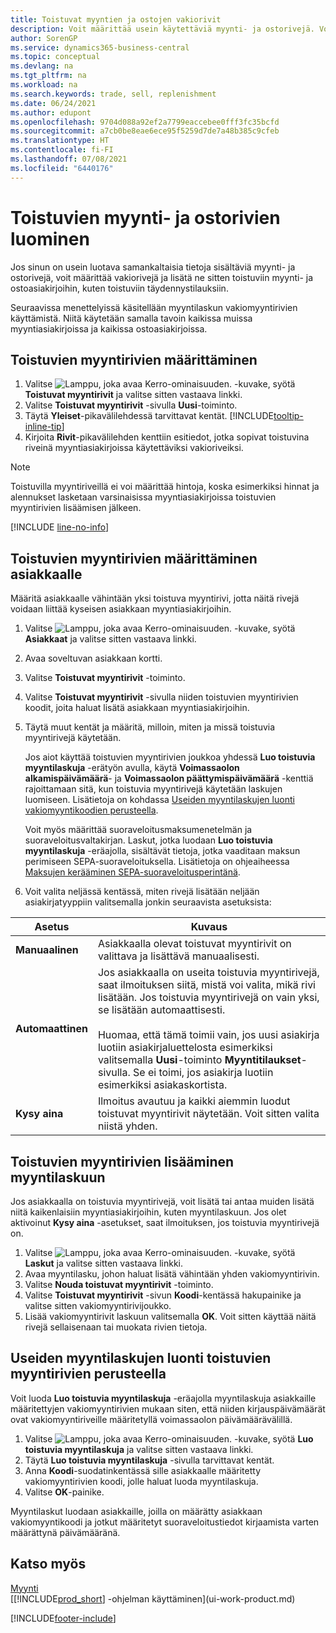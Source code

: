 ```yaml
---
title: Toistuvat myyntien ja ostojen vakiorivit
description: Voit määrittää usein käytettäviä myynti- ja ostorivejä. Voit sitten lisätä ne myynti- ja ostoasiakirjoihin ja täyttää tällä tavoin vakiotiedot nopeasti.
author: SorenGP
ms.service: dynamics365-business-central
ms.topic: conceptual
ms.devlang: na
ms.tgt_pltfrm: na
ms.workload: na
ms.search.keywords: trade, sell, replenishment
ms.date: 06/24/2021
ms.author: edupont
ms.openlocfilehash: 9704d088a92ef2a7799eaccebee0fff3fc35bcfd
ms.sourcegitcommit: a7cb0be8eae6ece95f5259d7de7a48b385c9cfeb
ms.translationtype: HT
ms.contentlocale: fi-FI
ms.lasthandoff: 07/08/2021
ms.locfileid: "6440176"
---
```

# <a name="create-recurring-sales-and-purchase-lines"></a>Toistuvien myynti- ja ostorivien luominen
Jos sinun on usein luotava samankaltaisia tietoja sisältäviä myynti- ja ostorivejä, voit määrittää vakiorivejä ja lisätä ne sitten toistuviin myynti- ja ostoasiakirjoihin, kuten toistuviin täydennystilauksiin.  

Seuraavissa menettelyissä käsitellään myyntilaskun vakiomyyntirivien käyttämistä. Niitä käytetään samalla tavoin kaikissa muissa myyntiasiakirjoissa ja kaikissa ostoasiakirjoissa.  

## <a name="to-set-up-recurring-sales-lines"></a>Toistuvien myyntirivien määrittäminen

1. Valitse ![Lamppu, joka avaa Kerro-ominaisuuden.](media/ui-search/search_small.png "Kerro, mitä haluat tehdä") -kuvake, syötä **Toistuvat myyntirivit** ja valitse sitten vastaava linkki.  
2. Valitse **Toistuvat myyntirivit** -sivulla **Uusi**-toiminto.  
3. Täytä **Yleiset**-pikavälilehdessä tarvittavat kentät. [!INCLUDE[tooltip-inline-tip](includes/tooltip-inline-tip_md.md)]  
4. Kirjoita **Rivit**-pikavälilehden kenttiin esitiedot, jotka sopivat toistuvina riveinä myyntiasiakirjoissa käytettäviksi vakioriveiksi.  

> [!NOTE]
> Toistuvilla myyntiriveillä ei voi määrittää hintoja, koska esimerkiksi hinnat ja alennukset lasketaan varsinaisissa myyntiasiakirjoissa toistuvien myyntirivien lisäämisen jälkeen.

[!INCLUDE [line-no-info](includes/line-no-info.md)]

## <a name="to-assign-recurring-sales-lines-to-a-customer"></a>Toistuvien myyntirivien määrittäminen asiakkaalle

Määritä asiakkaalle vähintään yksi toistuva myyntirivi, jotta näitä rivejä voidaan liittää kyseisen asiakkaan myyntiasiakirjoihin.

1. Valitse ![Lamppu, joka avaa Kerro-ominaisuuden.](media/ui-search/search_small.png "Kerro, mitä haluat tehdä") -kuvake, syötä **Asiakkaat** ja valitse sitten vastaava linkki.
2. Avaa soveltuvan asiakkaan kortti.
3. Valitse **Toistuvat myyntirivit** -toiminto.
4. Valitse **Toistuvat myyntirivit** -sivulla niiden toistuvien myyntirivien koodit, joita haluat lisätä asiakkaan myyntiasiakirjoihin.
5. Täytä muut kentät ja määritä, milloin, miten ja missä toistuvia myyntirivejä käytetään.  

    Jos aiot käyttää toistuvien myyntirivien joukkoa yhdessä **Luo toistuvia myyntilaskuja** -erätyön avulla, käytä **Voimassaolon alkamispäivämäärä**- ja **Voimassaolon päättymispäivämäärä** -kenttiä rajoittamaan sitä, kun toistuvia myyntirivejä käytetään laskujen luomiseen. Lisätietoja on kohdassa [Useiden myyntilaskujen luonti vakiomyyntikoodien perusteella](sales-how-work-standard-lines.md#to-create-multiple-sales-invoices-based-on-recurring-sales-lines).

    Voit myös määrittää suoraveloitusmaksumenetelmän ja suoraveloitusvaltakirjan. Laskut, jotka luodaan **Luo toistuvia myyntilaskuja** -eräajolla, sisältävät tietoja, jotka vaaditaan maksun perimiseen SEPA-suoraveloituksella. Lisätietoja on ohjeaiheessa [Maksujen kerääminen SEPA-suoraveloitusperintänä](finance-collect-payments-with-sepa-direct-debit.md).

6. Voit valita neljässä kentässä, miten rivejä lisätään neljään asiakirjatyyppiin valitsemalla jonkin seuraavista asetuksista:

|Asetus|Kuvaus|
|------|-----------|
|**Manuaalinen**|Asiakkaalla olevat toistuvat myyntirivit on valittava ja lisättävä manuaalisesti.|
|**Automaattinen**|Jos asiakkaalla on useita toistuvia myyntirivejä, saat ilmoituksen siitä, mistä voi valita, mikä rivi lisätään. Jos toistuvia myyntirivejä on vain yksi, se lisätään automaattisesti.<br /><br />Huomaa, että tämä toimii vain, jos uusi asiakirja luotiin asiakirjaluettelosta esimerkiksi valitsemalla **Uusi**-toiminto **Myyntitilaukset**-sivulla. Se ei toimi, jos asiakirja luotiin esimerkiksi asiakaskortista.|
|**Kysy aina**|Ilmoitus avautuu ja kaikki aiemmin luodut toistuvat myyntirivit näytetään. Voit sitten valita niistä yhden.

## <a name="to-insert-recurring-sales-lines-on-a-sales-invoice"></a>Toistuvien myyntirivien lisääminen myyntilaskuun

Jos asiakkaalla on toistuvia myyntirivejä, voit lisätä tai antaa muiden lisätä niitä kaikenlaisiin myyntiasiakirjoihin, kuten myyntilaskuun. Jos olet aktivoinut **Kysy aina** -asetukset, saat ilmoituksen, jos toistuvia myyntirivejä on.

1. Valitse ![Lamppu, joka avaa Kerro-ominaisuuden.](media/ui-search/search_small.png "Kerro, mitä haluat tehdä") -kuvake, syötä **Laskut** ja valitse sitten vastaava linkki.
2. Avaa myyntilasku, johon haluat lisätä vähintään yhden vakiomyyntirivin.
3. Valitse **Nouda toistuvat myyntirivit** -toiminto.
4. Valitse **Toistuvat myyntirivit** -sivun **Koodi**-kentässä hakupainike ja valitse sitten vakiomyyntirivijoukko.
5. Lisää vakiomyyntirivit laskuun valitsemalla **OK**. Voit sitten käyttää näitä rivejä sellaisenaan tai muokata rivien tietoja.

## <a name="to-create-multiple-sales-invoices-based-on-recurring-sales-lines"></a>Useiden myyntilaskujen luonti toistuvien myyntirivien perusteella
Voit luoda **Luo toistuvia myyntilaskuja** -eräajolla myyntilaskuja asiakkaille määritettyjen vakiomyyntirivien mukaan siten, että niiden kirjauspäivämäärät ovat vakiomyyntiriveille määritetyllä voimassaolon päivämäärävälillä.

1. Valitse ![Lamppu, joka avaa Kerro-ominaisuuden.](media/ui-search/search_small.png "Kerro, mitä haluat tehdä") -kuvake, syötä **Luo toistuvia myyntilaskuja** ja valitse sitten vastaava linkki.
2. Täytä **Luo toistuvia myyntilaskuja** -sivulla tarvittavat kentät.
3. Anna **Koodi**-suodatinkentässä sille asiakkaalle määritetty vakiomyyntirivien koodi, jolle haluat luoda myyntilaskuja.
4. Valitse **OK**-painike.

Myyntilaskut luodaan asiakkaille, joilla on määrätty asiakkaan vakiomyyntikoodi ja jotkut määritetyt suoraveloitustiedot kirjaamista varten määrättynä päivämääränä.

## <a name="see-also"></a>Katso myös

[Myynti](sales-manage-sales.md)  
[[!INCLUDE[prod_short](includes/prod_short.md)] -ohjelman käyttäminen](ui-work-product.md)  


[!INCLUDE[footer-include](includes/footer-banner.md)]